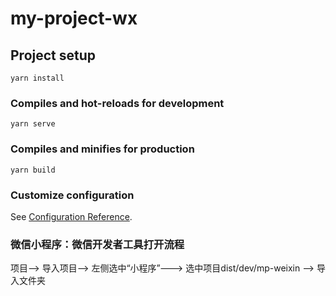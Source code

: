# my-project-wx

## Project setup
```
yarn install
```

### Compiles and hot-reloads for development
```
yarn serve
```

### Compiles and minifies for production
```
yarn build
```

### Customize configuration
See [Configuration Reference](https://cli.vuejs.org/config/).

### 微信小程序：微信开发者工具打开流程
项目--> 导入项目--> 左侧选中“小程序”---> 选中项目dist/dev/mp-weixin --> 导入文件夹

